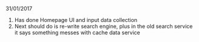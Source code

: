 31/01/2017
 1. Has done Homepage UI and input data collection
 2. Next should do is re-write search engine, plus in the old search service it says something messes with cache data service
